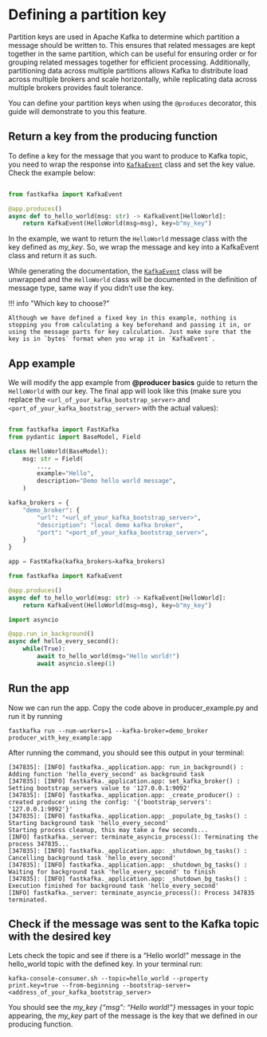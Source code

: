 Defining a partition key
================

<!-- WARNING: THIS FILE WAS AUTOGENERATED! DO NOT EDIT! -->

Partition keys are used in Apache Kafka to determine which partition a
message should be written to. This ensures that related messages are
kept together in the same partition, which can be useful for ensuring
order or for grouping related messages together for efficient
processing. Additionally, partitioning data across multiple partitions
allows Kafka to distribute load across multiple brokers and scale
horizontally, while replicating data across multiple brokers provides
fault tolerance.

You can define your partition keys when using the `@produces` decorator,
this guide will demonstrate to you this feature.

## Return a key from the producing function

To define a key for the message that you want to produce to Kafka topic,
you need to wrap the response into
[`KafkaEvent`](../api/fastkafka/KafkaEvent.md/#fastkafka.KafkaEvent)
class and set the key value. Check the example below:

``` python

from fastkafka import KafkaEvent

@app.produces()
async def to_hello_world(msg: str) -> KafkaEvent[HelloWorld]:
    return KafkaEvent(HelloWorld(msg=msg), key=b"my_key")
```

In the example, we want to return the `HelloWorld` message class with
the key defined as *my_key*. So, we wrap the message and key into a
KafkaEvent class and return it as such.

While generating the documentation, the
[`KafkaEvent`](../api/fastkafka/KafkaEvent.md/#fastkafka.KafkaEvent)
class will be unwrapped and the `HelloWorld` class will be documented in
the definition of message type, same way if you didn’t use the key.

!!! info "Which key to choose?"

    Although we have defined a fixed key in this example, nothing is stopping you from calculating a key beforehand and passing it in, or using the message parts for key calculation. Just make sure that the key is in `bytes` format when you wrap it in `KafkaEvent`.

## App example

We will modify the app example from **@producer basics** guide to return
the `HelloWorld` with our key. The final app will look like this (make
sure you replace the `<url_of_your_kafka_bootstrap_server>` and
`<port_of_your_kafka_bootstrap_server>` with the actual values):

``` python

from fastkafka import FastKafka
from pydantic import BaseModel, Field

class HelloWorld(BaseModel):
    msg: str = Field(
        ...,
        example="Hello",
        description="Demo hello world message",
    )

kafka_brokers = {
    "demo_broker": {
        "url": "<url_of_your_kafka_bootstrap_server>",
        "description": "local demo kafka broker",
        "port": "<port_of_your_kafka_bootstrap_server>",
    }
}

app = FastKafka(kafka_brokers=kafka_brokers)

from fastkafka import KafkaEvent

@app.produces()
async def to_hello_world(msg: str) -> KafkaEvent[HelloWorld]:
    return KafkaEvent(HelloWorld(msg=msg), key=b"my_key")

import asyncio

@app.run_in_background()
async def hello_every_second():
    while(True):
        await to_hello_world(msg="Hello world!")
        await asyncio.sleep(1)
```

## Run the app

Now we can run the app. Copy the code above in producer_example.py and
run it by running

``` shell
fastkafka run --num-workers=1 --kafka-broker=demo_broker producer_with_key_example:app
```

After running the command, you should see this output in your terminal:

    [347835]: [INFO] fastkafka._application.app: run_in_background() : Adding function 'hello_every_second' as background task
    [347835]: [INFO] fastkafka._application.app: set_kafka_broker() : Setting bootstrap_servers value to '127.0.0.1:9092'
    [347835]: [INFO] fastkafka._application.app: _create_producer() : created producer using the config: '{'bootstrap_servers': '127.0.0.1:9092'}'
    [347835]: [INFO] fastkafka._application.app: _populate_bg_tasks() : Starting background task 'hello_every_second'
    Starting process cleanup, this may take a few seconds...
    [INFO] fastkafka._server: terminate_asyncio_process(): Terminating the process 347835...
    [347835]: [INFO] fastkafka._application.app: _shutdown_bg_tasks() : Cancelling background task 'hello_every_second'
    [347835]: [INFO] fastkafka._application.app: _shutdown_bg_tasks() : Waiting for background task 'hello_every_second' to finish
    [347835]: [INFO] fastkafka._application.app: _shutdown_bg_tasks() : Execution finished for background task 'hello_every_second'
    [INFO] fastkafka._server: terminate_asyncio_process(): Process 347835 terminated.

## Check if the message was sent to the Kafka topic with the desired key

Lets check the topic and see if there is a “Hello world!" message in the
hello_world topic with the defined key. In your terminal run:

``` shell
kafka-console-consumer.sh --topic=hello_world --property print.key=true --from-beginning --bootstrap-server=<address_of_your_kafka_bootstrap_server>
```

You should see the *my_key {“msg": “Hello world!"}* messages in your
topic appearing, the *my_key* part of the message is the key that we
defined in our producing function.
